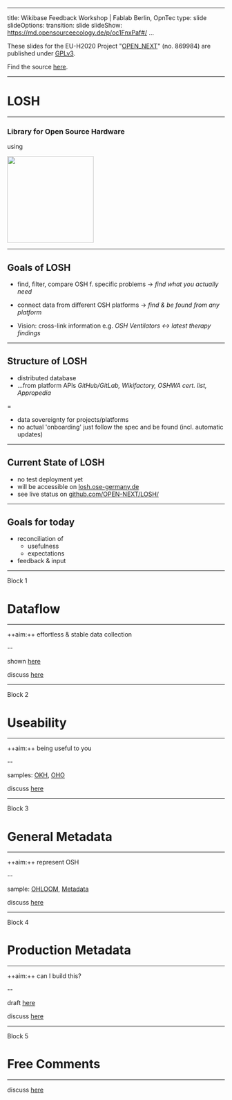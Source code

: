 <!--
SPDX-FileCopyrightText: 2021 Martin Häuer <martin.haeuer@ose-germany.de>
SPDX-FileCopyrightText: 2021 Robin Vobruba <hoijui.quaero@gmail.com>

SPDX-License-Identifier: GPL-3.0-or-later
-->

---
title: Wikibase Feedback Workshop | Fablab Berlin, OpnTec
type: slide
slideOptions:
  transition: slide
slideShow: https://md.opensourceecology.de/p/oc1FnxPaf#/
...

These slides for the EU-H2020 Project "[OPEN_NEXT](https://opennext.eu/)" (no. 869984)
are published under [GPLv3](https://www.gnu.org/licenses/gpl-3.0.en.html).

Find the source [here](https://github.com/OPEN-NEXT/LOSH/blob/master/illustrations/S-Wikibase-Feedback-Workshop.md).

---

# LOSH
---

### Library for Open Source Hardware

using

<img src="https://upload.wikimedia.org/wikipedia/commons/7/73/Wikibase_logo.svg" style="border: none;background: none;box-shadow:none" height="200">

---

## Goals of LOSH

- <span>find, filter, compare OSH f. specific problems<!-- .element: class="fragment" data-fragment-index="1" --></span>
  <span>→<!-- .element: class="fragment" data-fragment-index="1" --></span> <span>_find what you actually need_<!-- .element: class="fragment" data-fragment-index="1" --></span>
- <span>connect data from different OSH platforms<!-- .element: class="fragment" data-fragment-index="2" --></span>
  <span>→<!-- .element: class="fragment" data-fragment-index="2" --></span> <span>_find & be found from any platform_<!-- .element: class="fragment" data-fragment-index="2" --></span>

- <span>Vision: cross-link information<!-- .element: class="fragment" data-fragment-index="3" --></span>
  <span>e.g.<!-- .element: class="fragment" data-fragment-index="3" --></span> <span>_OSH Ventilators ↔ latest therapy findings_<!-- .element: class="fragment" data-fragment-index="3" --></span>

---

## Structure of LOSH

- <span>distributed database<!-- .element: class="fragment" data-fragment-index="1" --></span>
- <span>…from platform APIs<!-- .element: class="fragment" data-fragment-index="2" --></span>
  <span>_GitHub/GitLab, Wikifactory, OSHWA cert. list, Appropedia_<!-- .element: class="fragment" data-fragment-index="2" --></span>

=

- <span>data sovereignty for projects/platforms<!-- .element: class="fragment" data-fragment-index="3" --></span>
- <span>no actual 'onboarding'<!-- .element: class="fragment" data-fragment-index="4" --></span>
  <span>just follow the spec and be found<!-- .element: class="fragment" data-fragment-index="4" --></span>
  <span>(incl. automatic updates)<!-- .element: class="fragment" data-fragment-index="4" --></span>

---

## Current State of LOSH

- no test deployment yet
- will be accessible on [losh.ose-germany.de](losh.ose-germany.de)
- see live status on
    [github.com/OPEN-NEXT/LOSH/](https://github.com/OPEN-NEXT/LOSH/)

---

## Goals for today

- reconciliation of
  - usefulness
  - expectations
- feedback & input

---

Block 1

# Dataflow
---

++aim:++ effortless & stable data collection

--

shown [here](https://github.com/OPEN-NEXT/LOSH/#technical-details)

discuss [here](https://github.com/OPEN-NEXT/LOSH/issues/91)

---

Block 2

# Useability
---

++aim:++ being useful to you

--

samples: [OKH](https://search.openknowhow.org/), [OHO](https://oho.wiki/)

discuss [here](https://github.com/OPEN-NEXT/LOSH/issues/92)

---

Block 3

# General Metadata
---

++aim:++ represent OSH

--

sample: [OHLOOM](https://gitlab.com/OSEGermany/ohloom), [Metadata](https://github.com/OPEN-NEXT/LOSH/blob/master/sample_data/okh-OHLOOM.toml)

discuss [here](https://github.com/OPEN-NEXT/LOSH/issues/93)

---

Block 4

# Production Metadata
---

++aim:++ can I build this?

--

draft [here](https://github.com/OPEN-NEXT/LOSH/blob/master/production-metadata.md)

discuss [here](https://github.com/OPEN-NEXT/LOSH/issues/94)

---

Block 5

# Free Comments
---

discuss [here](https://github.com/OPEN-NEXT/LOSH/issues/95)
